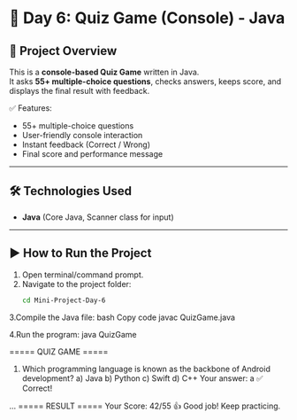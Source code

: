 # 🎯 Day 6: Quiz Game (Console) - Java

## 📌 Project Overview
This is a **console-based Quiz Game** written in Java.  
It asks **55+ multiple-choice questions**, checks answers, keeps score, and displays the final result with feedback.

✅ Features:
- 55+ multiple-choice questions  
- User-friendly console interaction  
- Instant feedback (Correct / Wrong)  
- Final score and performance message  

---

## 🛠️ Technologies Used
- **Java** (Core Java, Scanner class for input)

---

## ▶️ How to Run the Project
1. Open terminal/command prompt.  
2. Navigate to the project folder:  
   ```bash
   cd Mini-Project-Day-6
3.Compile the Java file:
bash
Copy code
javac QuizGame.java

4.Run the program:
java QuizGame


===== QUIZ GAME =====

1) Which programming language is known as the backbone of Android development?
a) Java
b) Python
c) Swift
d) C++
Your answer: a
✅ Correct!

...
===== RESULT =====
Your Score: 42/55
👍 Good job! Keep practicing.
